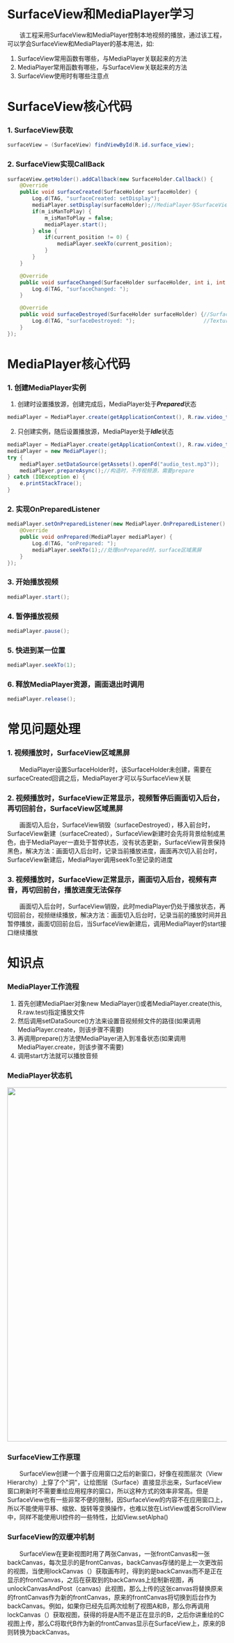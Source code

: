 # SurfaceView和MediaPlayer学习
&ensp;&ensp;&ensp;&ensp;该工程采用SurfaceView和MediaPlayer控制本地视频的播放，通过该工程，可以学会SurfaceView和MediaPlayer的基本用法，如:  
1. SurfaceView常用函数有哪些，与MediaPlayer关联起来的方法
2. MediaPlayer常用函数有哪些，与SurfaceView关联起来的方法
3. SurfaceView使用时有哪些注意点
# SurfaceView核心代码
### 1. SurfaceView获取
```java
surfaceView = (SurfaceView) findViewById(R.id.surface_view);
```
### 2. SurfaceView实现CallBack
```java
surfaceView.getHolder().addCallback(new SurfaceHolder.Callback() {
    @Override
    public void surfaceCreated(SurfaceHolder surfaceHolder) {
        Log.d(TAG, "surfaceCreated: setDisplay");
        mediaPlayer.setDisplay(surfaceHolder);//MediaPlayer与SurfaceView关联
        if(m_isManToPlay) {
            m_isManToPlay = false;
            mediaPlayer.start();
        } else {
            if(current_position != 0) {
                mediaPlayer.seekTo(current_position);
            }
        }
    }

    @Override
    public void surfaceChanged(SurfaceHolder surfaceHolder, int i, int i1, int i2) {
        Log.d(TAG, "surfaceChanged: ");
    }

    @Override
    public void surfaceDestroyed(SurfaceHolder surfaceHolder) {//SurfaceView的Surface时画面不在前台时调用
        Log.d(TAG, "surfaceDestroyed: ");                      //TextureView的Surface时画面销毁时调用
    }
});
```
# MediaPlayer核心代码
### 1. 创建MediaPlayer实例
1. 创建时设置播放源，创建完成后，MediaPlayer处于***Prepared***状态
```java
mediaPlayer = MediaPlayer.create(getApplicationContext(), R.raw.video_test);
```
2. 只创建实例，随后设置播放源，MediaPlayer处于***Idle***状态
```java
mediaPlayer = MediaPlayer.create(getApplicationContext(), R.raw.video_test);//构造时，传入视频源
mediaPlayer = new MediaPlayer();
try {
    mediaPlayer.setDataSource(getAssets().openFd("audio_test.mp3"));
    mediaPlayer.prepareAsync();//构造时，不传视频源，需要prepare
} catch (IOException e) {
    e.printStackTrace();
}
```
### 2. 实现OnPreparedListener
```java
mediaPlayer.setOnPreparedListener(new MediaPlayer.OnPreparedListener() {
    @Override
    public void onPrepared(MediaPlayer mediaPlayer) {
        Log.d(TAG, "onPrepared: ");
        mediaPlayer.seekTo(1);//处理onPrepared时，surface区域黑屏
    }
});
```
### 3. 开始播放视频
```java
mediaPlayer.start();
```
### 4. 暂停播放视频
```java
mediaPlayer.pause();
```
### 5. 快进到某一位置
```java
mediaPlayer.seekTo(1);
```
### 6. 释放MediaPlayer资源，画面退出时调用
```java
mediaPlayer.release();
```
# 常见问题处理
### 1. 视频播放时，SurfaceView区域黑屏
&ensp;&ensp;&ensp;&ensp;MediaPlayer设置SurfaceHolder时，该SurfaceHolder未创建，需要在surfaceCreated回调之后，MediaPlayer才可以与SurfaceView关联
### 2. 视频播放时，SurfaceView正常显示，视频暂停后画面切入后台，再切回前台，SurfaceView区域黑屏
&ensp;&ensp;&ensp;&ensp;画面切入后台，SurfaceView销毁（surfaceDestroyed），移入前台时，SurfaceView新建（surfaceCreated），SurfaceView新建时会先将背景绘制成黑色，由于MediaPlayer一直处于暂停状态，没有状态更新，SurfaceView背景保持黑色，解决方法：画面切入后台时，记录当前播放进度，画面再次切入前台时，SurfaceView新建后，MediaPlayer调用seekTo至记录的进度
### 3. 视频播放时，SurfaceView正常显示，画面切入后台，视频有声音，再切回前台，播放进度无法保存
&ensp;&ensp;&ensp;&ensp;画面切入后台时，SurfaceView销毁，此时mediaPlayer仍处于播放状态，再切回前台，视频继续播放，解决方法：画面切入后台时，记录当前的播放时间并且暂停播放，画面切回前台后，当SurfaceView新建后，调用MediaPlayer的start接口继续播放
# 知识点
### MediaPlayer工作流程
   1.  首先创建MediaPlaer对象new MediaPlayer()或者MediaPlayer.create(this, R.raw.test)指定播放文件
   2.  然后调用setDataSource()方法来设置音视频频文件的路径(如果调用MediaPlayer.create，则该步骤不需要)
   3.  再调用prepare()方法使MediaPlayer进入到准备状态(如果调用MediaPlayer.create，则该步骤不需要)
   4.  调用start方法就可以播放音频  
### MediaPlayer状态机
<img src="https://developer.android.google.cn/images/mediaplayer_state_diagram.gif"  height="813" width="665">

### SurfaceView工作原理
&ensp;&ensp;&ensp;&ensp;SurfaceView创建一个置于应用窗口之后的新窗口，好像在视图层次（View Hierarchy）上穿了个"洞"，让绘图层（Surface）直接显示出来，SurfaceView窗口刷新时不需要重绘应用程序的窗口，所以这种方式的效率非常高。但是SurfaceView也有一些非常不便的限制，因SurfaceView的内容不在应用窗口上，所以不能使用平移、缩放、旋转等变换操作，也难以放在ListView或者ScrollView中，同样不能使用UI控件的一些特性，比如View.setAlpha()
### SurfaceView的双缓冲机制
&ensp;&ensp;&ensp;&ensp;SurfaceView在更新视图时用了两张Canvas，一张frontCanvas和一张backCanvas，每次显示的是frontCanvas，backCanvas存储的是上一次更改前的视图，当使用lockCanvas（）获取画布时，得到的是backCanvas而不是正在显示的frontCanvas，之后在获取到的backCanvas上绘制新视图，再unlockCanvasAndPost（canvas）此视图，那么上传的这张canvas将替换原来的frontCanvas作为新的frontCanvas，原来的frontCanvas将切换到后台作为backCanvas。例如，如果你已经先后两次绘制了视图A和B，那么你再调用lockCanvas（）获取视图，获得的将是A而不是正在显示的B，之后你讲重绘的C视图上传，那么C将取代B作为新的frontCanvas显示在SurfaceView上，原来的B则转换为backCanvas。


